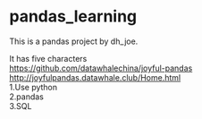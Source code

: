 # pandas_learning
This is a pandas project by dh_joe.

It has five characters  
https://github.com/datawhalechina/joyful-pandas  
http://joyfulpandas.datawhale.club/Home.html   
1.Use python  
2.pandas  
3.SQL 
